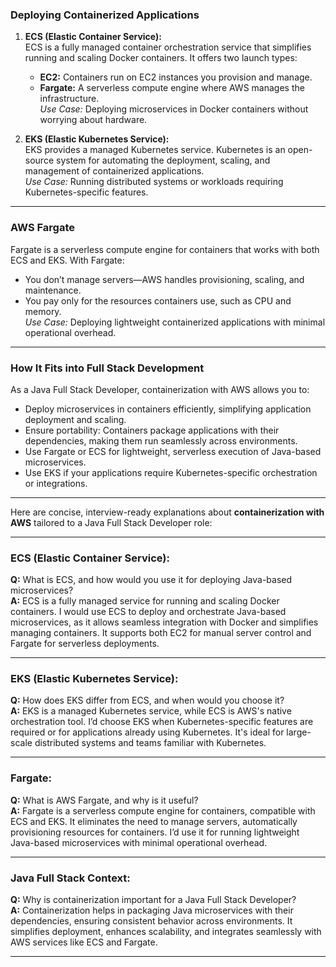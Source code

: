 ### **Deploying Containerized Applications**

1. **ECS (Elastic Container Service):**  
   ECS is a fully managed container orchestration service that simplifies running and scaling Docker containers. It offers two launch types:
   - **EC2:** Containers run on EC2 instances you provision and manage.
   - **Fargate:** A serverless compute engine where AWS manages the infrastructure.  
   *Use Case:* Deploying microservices in Docker containers without worrying about hardware.

2. **EKS (Elastic Kubernetes Service):**  
   EKS provides a managed Kubernetes service. Kubernetes is an open-source system for automating the deployment, scaling, and management of containerized applications.  
   *Use Case:* Running distributed systems or workloads requiring Kubernetes-specific features.

---

### **AWS Fargate**
Fargate is a serverless compute engine for containers that works with both ECS and EKS. With Fargate:
- You don’t manage servers—AWS handles provisioning, scaling, and maintenance.
- You pay only for the resources containers use, such as CPU and memory.  
*Use Case:* Deploying lightweight containerized applications with minimal operational overhead.

---

### **How It Fits into Full Stack Development**
As a Java Full Stack Developer, containerization with AWS allows you to:
- Deploy microservices in containers efficiently, simplifying application deployment and scaling.
- Ensure portability: Containers package applications with their dependencies, making them run seamlessly across environments.
- Use Fargate or ECS for lightweight, serverless execution of Java-based microservices.
- Use EKS if your applications require Kubernetes-specific orchestration or integrations.

---

Here are concise, interview-ready explanations about **containerization with AWS** tailored to a Java Full Stack Developer role:

---

### **ECS (Elastic Container Service):**
**Q:** What is ECS, and how would you use it for deploying Java-based microservices?  
**A:** ECS is a fully managed service for running and scaling Docker containers. I would use ECS to deploy and orchestrate Java-based microservices, as it allows seamless integration with Docker and simplifies managing containers. It supports both EC2 for manual server control and Fargate for serverless deployments.

---

### **EKS (Elastic Kubernetes Service):**
**Q:** How does EKS differ from ECS, and when would you choose it?  
**A:** EKS is a managed Kubernetes service, while ECS is AWS's native orchestration tool. I’d choose EKS when Kubernetes-specific features are required or for applications already using Kubernetes. It's ideal for large-scale distributed systems and teams familiar with Kubernetes.

---

### **Fargate:**
**Q:** What is AWS Fargate, and why is it useful?  
**A:** Fargate is a serverless compute engine for containers, compatible with ECS and EKS. It eliminates the need to manage servers, automatically provisioning resources for containers. I’d use it for running lightweight Java-based microservices with minimal operational overhead.

---

### **Java Full Stack Context:**
**Q:** Why is containerization important for a Java Full Stack Developer?  
**A:** Containerization helps in packaging Java microservices with their dependencies, ensuring consistent behavior across environments. It simplifies deployment, enhances scalability, and integrates seamlessly with AWS services like ECS and Fargate.

---
